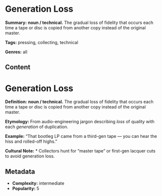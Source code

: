 # Generation Loss

**Summary:** **noun / technical.** The gradual loss of fidelity that occurs each time a tape or disc is copied from another copy instead of the original master.

**Tags:** pressing, collecting, technical

**Genres:** all

## Content

# Generation Loss

**Definition:** **noun / technical.** The gradual loss of fidelity that occurs each time a tape or disc is copied from another copy instead of the original master.

**Etymology:** From audio-engineering jargon describing *loss* of quality with each *generation* of duplication.

**Example:** “That bootleg LP came from a third-gen tape — you can hear the hiss and rolled-off highs.”

**Cultural Note:** * Collectors hunt for “master tape” or first-gen lacquer cuts to avoid generation loss.

## Metadata

- **Complexity:** intermediate
- **Popularity:** 5
